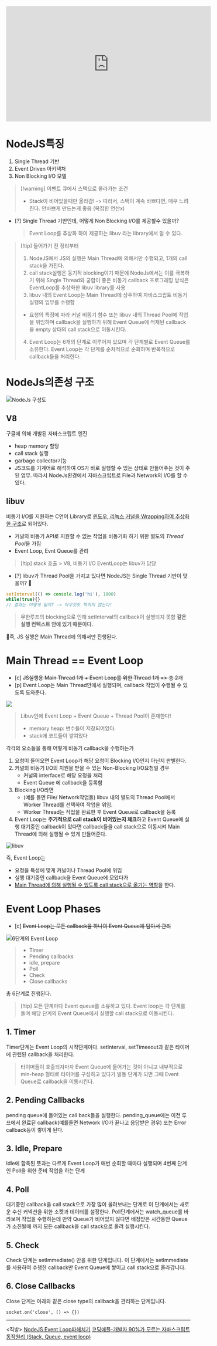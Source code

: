 
<iframe width="560" height="315" src="https://www.youtube.com/embed/v67LloZ1ieI?si=ORLHRZx0UlsG13Hi" title="YouTube video player" frameborder="0" allow="accelerometer; autoplay; clipboard-write; encrypted-media; gyroscope; picture-in-picture; web-share" allowfullscreen></iframe>

# NodeJS특징

1. Single Thread 기반
2. Event Driven 아키텍처
3. Non Blocking I/O 모델

>[!warning] 이벤트 큐에서 스택으로 올라가는 조건
>- Stack이 비어있을때만 올라감!
>-> 따라서, 스택이 계속 바쁘다면, 매우 느려진다. 안바쁘게 만드는게 좋음 (복잡한 연산x)

- [?] Single Thread 기반인데, 어떻게 Non Blocking I/O를 제공할수 있을까?
	> Event Loop를 추상화 하여 제공하는 libuv 라는 library에서 알 수 있다.

> [!tip] 들어가기 전 정리부터
> 1. NodeJS에서 JS의 실행은 Main Thread에 의해서만 수행되고, 1개의 call stack을 가진다.
> 2. call stack실행은 동기적 blocking이기 때문에 NodeJs에서는 이를 극복하기 위해 Single Thread와 궁합이 좋은 비동기 callback 프로그래밍 방식은 EventLoop를 추상화한 libuv library를 사용
> 3. libuv 내의 Event Loop는 Main Thread에 상주하여 자바스크립트 비동기 실행의 임무를 수행함
> 	- 요청의 특징에 따라 커널 비동기 함수 또는 libuv 내의 Thread Pool에 작업을 위임하며
> 	  callback을 실행하기 위해 Event Queue에 적재된 callback을 empty 상태의 call stack으로 이동시킨다.
> 4. Event Loop는 6개의 단계로 이루어져 있으며 각 단계별로 Event Queue를 소유한다.
> 	Event Loop는 각 단계를 순차적으로 순회하며 반복적으로 callback들을 처리한다.


# NodeJs의존성 구조
![NodeJs 구성도](https://miro.medium.com/v2/resize:fit:1400/format:webp/1*HkWLGh9Kn8MdO6xJZKBKnw.png)

## V8

구글에 의해 개발된 자바스크립트 엔진
- heap memory 할당 
- call stack 실행
- garbage collector기능
- JS코드를 기계어로 해석하여 OS가 바로 실행할 수 있는 상태로 만들어주는 것이 주된 업무.
	따라서 NodeJs환경에서 자바스크립트로 File과 Network의 I/O를 할 수 있다.

## libuv

비동기 I/O를 지원하는 C언어 Library로 <u>윈도우, 리눅스 커널을 Wrapping하여 추상화한 구조</u>로 되어있다.
- 커널의 비동기 API로 지원할 수 없는 작업을 비동기화 하기 위한 별도의 *Thread Pool*을 가짐
- Event Loop, Evnt Queue를 관리

>[!tip] stack 호출 > V8, 비동기 I/O EventLoop는 libuv가 담당

- [?] libuv가 Thread Pool을 가지고 있다면 NodeJS는 Single Thread 기반이 맞을까?

```js
setInterval(() => console.log('hi'), 1000)
while(true){}
// 결과는 어떻게 될까? -> 아무것도 찍히지 않는다!
```
> 무한루프의 blocking으로 인해 setInterval의 callback이 실행되지 못함
> **같은 실행 컨텍스트 안에 있기 때문이다.**

즉, JS 실행은 Main Thread에 의해서만 진행된다.

# Main Thread == Event Loop

- [c] ~~JS실행용 Main Thread 1개 + Event Loop를 위한 Thread 1개 => 총 2개~~
- [p] Event Loop는 Main Thread안에서 실행되며, callback 작업이 수행될 수 있도록 도와준다.

![](https://miro.medium.com/v2/resize:fit:1400/format:webp/1*A29uBxiS_ZtjfnyHHUD98g.png)
> Libuv안에 Event Loop + Event Queue + Thread Pool이 존재한다!
> - memory heap: 변수들이 저장되어있다.
> - stack에 코드들이 쌓여있다

각각의 요소들을 통해 어떻게 비동기 callback을 수행하는가
1. 요청이 들어오면 Event Loop가 해당 요청이 Blocking I/O인지 아닌지 판별한다.
2. 커널의 비동기 I/O의 지원을 받을 수 있는 Non-Blocking I/O요청일 경우
	- 커널의 interface로 해당 요청을 처리
	- Event Queue 에 callback을 등록함
3. Blocking I/O라면
	- (예를 들면 File/ Network작업들) libuv 내의 별도의 Thread Pool에서 Worker Thread를 선택하여 작업을 위임.
	- Worker Thread는 작업을 완료한 후 Event Queue로 callback을 등록
4. Event Loop는 **주기적으로 call stack이 비어있는지 체크**하고 Event Queue에 실행 대기중인 callback이 있다면 callback들을 call stack으로 이동시켜 Main Thread에 의해 실행될 수 있게 만들어준다.

![libuv](https://miro.medium.com/v2/resize:fit:1400/format:webp/1*RUJ9zOQtfP1dHhLEUAODnw.jpeg)

즉, Event Loop는
- 요청을 특성에 맞게 커널이나 Thread Pool에 위임
- 실행 대기중인 callback을 Event Queue에 모았다가
- <u>Main Thread에 의해 실행될 수 있도록 call stack으로 옮기는 역할</u>을 한다.

# Event Loop Phases

- [c] ~~Event Loop는 모든 callback을 하나의 Event Queue에 담아서 관리~~

![6단계의 Event Loop](https://miro.medium.com/v2/resize:fit:1400/format:webp/1*3-zl41t9nlC26sitsaNIuA.png)

> - Timer
> - Pending callbacks
> - idle, prepare
>  - Poll
> - Check
> - Close callbacks

총 6단계로 진행된다.
>[!tip] 모든 단계마다 Event queue를 소유하고 있다.
> Event loop는 각 단계를 돌며 해당 단계의 Event Queue에서 실행할 call stack으로 이동시킨다.


## 1. Timer
Timer단계는 Event Loop의 시작단계이다.
setInterval, setTimeeout과 같은 타이머에 관련된 callback을 처리한다.
> 타이머들이 호출되자마자 Event Queue에 들어가는 것이 아니고 내부적으로 min-heap 형태로 타이머를 구성하고 있다가 발동 단계가 되면 그때 Event Queue로 callback을 이동시킨다.

## 2. Pending Callbacks
pending queue에 들어있는 call back들을 실행한다.
pending_queue에는 이전 루프에서 완료된 callback(예를들면 Network I/O가 끝나고 응답받은 경우) 또는 Error callback등이 쌓이게 된다.

## 3.  Idle, Prepare
Idle에 함축된 뜻과는 다르게 Event Loop가 매번 순회할 때마다 실행되며 4번째 단계인 Poll을 위한 준비 작업을 하는 단계

## 4. Poll
대기중인 callback을 call stack으로 가장 많이 올려보내는 단계로 이 단계에서는 새로운 수신 커넥션을 위한 소켓과 데이터를 설정한다. Poll단계에서는 watch_queue를 바라보며 작업을 수행하는데 만약 Queue가 비어있지 않다면 배정받은 시간동안 Queue가 소진될때 까지 모든 callback을 call stack으로 올려 실행시킨다.

## 5. Check

Check 단계는 setImmediate() 만을 위한 단계입니다. 이 단계에서는 setImmediate를 사용하여 수행한 callback만 Event Queue에 쌓이고 call stack으로 올라갑니다.

## 6. Close Callbacks
Close 단계는 아래와 같은 close type의 callback을 관리하는 단계입니다.
```Js
socket.on('close', () => {})
```


---
<직방> [NodeJS Event Loop파헤치기](https://medium.com/zigbang/nodejs-event-loop%ED%8C%8C%ED%97%A4%EC%B9%98%EA%B8%B0-16e9290f2b30)
[코딩애플-개발자 90%가 모르는 자바스크립트 동작원리 (Stack, Queue, event loop)](https://www.youtube.com/watch?v=v67LloZ1ieI)